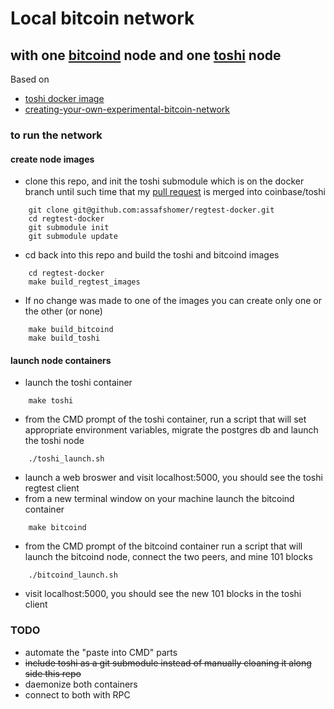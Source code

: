 # Local bitcoin network 
## with one [bitcoind](https://en.bitcoin.it/wiki/Bitcoind) node and one [toshi](https://toshi.io) node
Based on 
- [toshi docker image](http://www.soroushjp.com/2014/10/15/deploying-your-own-toshi-api-bitcoin-node-using-coreos-docker-aws/)
- [creating-your-own-experimental-bitcoin-network](http://geraldkaszuba.com/creating-your-own-experimental-bitcoin-network/)

### to run the network
#### create node images
- clone this repo, and init the toshi submodule which is on the docker branch until such time that my [pull request](https://github.com/coinbase/toshi/pull/131) is merged into coinbase/toshi
```Batchfile
	git clone git@github.com:assafshomer/regtest-docker.git 	
	cd regtest-docker
	git submodule init
	git submodule update	
```
- cd back into this repo and build the toshi and bitcoind images
```Batchfile
	cd regtest-docker
	make build_regtest_images
```
- If no change was made to one of the images you can create only one or the other (or none)
```Batchfile
	make build_bitcoind
	make build_toshi
```
#### launch node containers
- launch the toshi container 
```Batchfile
	make toshi
```
- from the CMD prompt of the toshi container, run a script that will set appropriate environment variables, migrate the postgres db and launch the toshi node
```Batchfile
	./toshi_launch.sh
```
- launch a web broswer and visit localhost:5000, you should see the toshi regtest client
- from a new terminal window on your machine launch the bitcoind container
```Batchfile
	make bitcoind
```
- from the CMD prompt of the bitcoind container run a script that will launch the bitcoind node, connect the two peers, and mine 101 blocks
```Batchfile
	./bitcoind_launch.sh 
```
- visit localhost:5000, you should see the new 101 blocks in the toshi client



### TODO
- automate the "paste into CMD" parts
- ~~include toshi as a git submodule instead of manually cloaning it along side this repo~~
- daemonize both containers
- connect to both with RPC